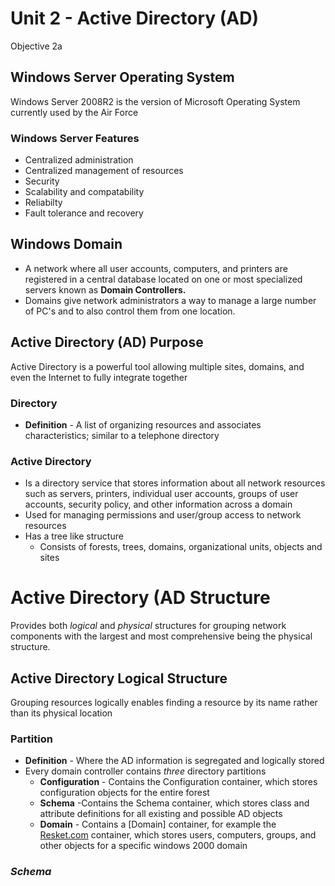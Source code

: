 # Unit 2 - Active Directory (AD)

Objective 2a

## Windows Server Operating System

Windows Server 2008R2 is the version of Microsoft Operating System currently used by the Air Force

### Windows Server Features

- Centralized administration
- Centralized management of resources
- Security
- Scalability and compatability
- Reliabilty
- Fault tolerance and recovery

## Windows Domain

- A network where all user accounts, computers, and printers are registered in a central database located on one or most specialized servers known as **Domain Controllers.**
- Domains give network administrators a way to manage a large number of PC's and to also control them from one location.

## Active Directory (AD) Purpose

Active Directory is a powerful tool allowing multiple sites, domains, and even the Internet to fully integrate together

### Directory

- **Definition** - A list of organizing resources and associates characteristics; similar to a telephone directory

### Active Directory

- Is a directory service that stores information about all network resources such as servers, printers, individual user accounts, groups of user accounts, security policy, and other information across a domain
- Used for managing permissions and user/group access to network resources
- Has a tree like structure
    - Consists of forests, trees, domains, organizational units, objects and sites

# Active Directory (AD Structure

Provides both *logical* and *physical* structures for grouping network components with the largest and most comprehensive being the physical structure.

## Active Directory Logical Structure

Grouping resources logically enables finding a resource by its name rather than its physical location

### Partition

- **Definition** - Where the AD information is segregated and logically stored
- Every domain controller contains *three* directory partitions
    - **Configuration** - Contains the Configuration container, which stores configuration objects for the entire forest
    - **Schema** -Contains the Schema container, which stores class and attribute definitions for all existing and possible AD objects
    - **Domain** - Contains a [Domain] container, for example the [Resket.com](http://resket.com) container, which stores users, computers, groups, and other objects for a specific windows 2000 domain

### *Schema*